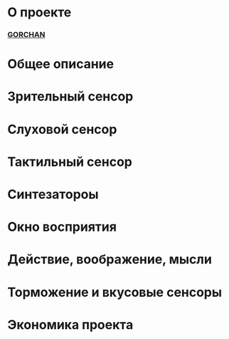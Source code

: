 # **О проекте**
### **[GORCHAN]([./GORCHAN-2.0/readme.md)** 
# **Общее описание**
# **Зрительный сенсор**
# **Слуховой сенсор**
# **Тактильный сенсор**
# **Синтезатороы**
# **Окно восприятия**
# **Действие, воображение, мысли**
# **Торможение и вкусовые сенсоры**
# **Экономика проекта**
